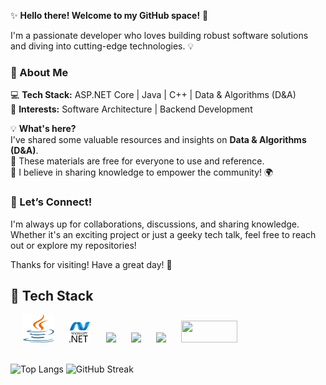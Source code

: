 ✨ **Hello there! Welcome to my GitHub space!** 🚀  

I'm a passionate developer who loves building robust software solutions and diving into cutting-edge technologies. 💡  

### 🔹 About Me  
💻 **Tech Stack:** ASP.NET Core | Java | C++ | Data & Algorithms (D&A)  
🚀 **Interests:** Software Architecture | Backend Development


💡 **What's here?**  
I've shared some valuable resources and insights on **Data & Algorithms (D&A)**.  
📂 These materials are free for everyone to use and reference.  
💌 I believe in sharing knowledge to empower the community! 🌍  


### 🤝 Let’s Connect!  
I'm always up for collaborations, discussions, and sharing knowledge. Whether it's an exciting project or just a geeky tech talk, feel free to reach out or explore my repositories!  

Thanks for visiting! Have a great day! 🎉  

## 🚀 Tech Stack  

<div align = "left">

  <img width="50" height="45" style="margin-left:20px" src="https://raw.githubusercontent.com/gilbarbara/logos/master/logos/java.svg"/>
  <img width="35" style="margin-left:20px" src="https://raw.githubusercontent.com/gilbarbara/logos/master/logos/dotnet.svg"/>
  <img width="35" style="margin-left:20px" src="https://raw.githubusercontent.com/gilbarbara/logos/master/logos/bootstrap.svg"/>
  
  <img width="35" style="margin-left:20px" src="https://raw.githubusercontent.com/gilbarbara/logos/master/logos/kotlin-icon.svg"/>
  <img width="35" style="margin-left:20px" src="https://raw.githubusercontent.com/gilbarbara/logos/master/logos/angular-icon.svg"/>
  
  <img width="90" height="35" style="margin-left:20px" src="https://img.shields.io/badge/C++-00599C?style=for-the-badge&logo=cplusplus&logoColor=white"/>

</div>

<br>

![Top Langs](https://github-readme-stats.vercel.app/api/top-langs/?username=Peekapoo-217&layout=compact&langs_count=6&theme=tokyonight)
![GitHub Streak](https://github-readme-streak-stats.herokuapp.com/?user=Peekapoo-217&theme=dark)


